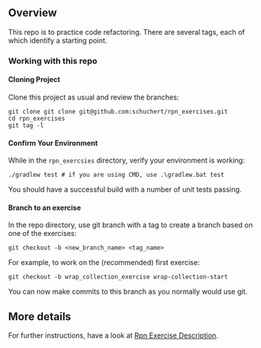 ## Overview

This repo is to practice code refactoring. There are several tags, 
each of which identify a starting point.

### Working with this repo

#### Cloning Project

Clone this project as usual and review the branches:
```terminal
git clone git clone git@github.com:schuchert/rpn_exercises.git
cd rpn_exercises
git tag -l
```

#### Confirm Your Environment
While in the `rpn_exercsies` directory, verify your environment is working:
```terminal
./gradlew test # if you are using CMD, use .\gradlew.bat test
```

You should have a successful build with a number of unit tests passing.

#### Branch to an exercise
In the repo directory, use git branch with a tag to create a branch based on one of the exercises:
```terminal
git checkout -b <new_branch_name> <tag_name>
```

For example, to work on the (recommended) first exercise:
```termainl
git checkout -b wrap_collection_exercise wrap-collection-start
```

You can now make commits to this branch as you normally would use git.

## More details
For further instructions, have a look at [Rpn Exercise Description](https://schuchert.github.io/wikispaces/pages/java/rpnexercises/RpnExercises.html).
